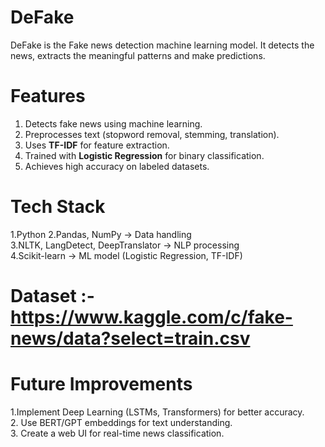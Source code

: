 # DeFake
DeFake is the Fake news detection machine learning model. It detects the news, extracts the meaningful patterns and make predictions.

# Features
1. Detects fake news using machine learning.  
2. Preprocesses text (stopword removal, stemming, translation).  
3. Uses **TF-IDF** for feature extraction.  
4. Trained with **Logistic Regression** for binary classification.  
5. Achieves high accuracy on labeled datasets.  

# Tech Stack
1.Python
2.Pandas, NumPy → Data handling  
3.NLTK, LangDetect, DeepTranslator → NLP processing  
4.Scikit-learn → ML model (Logistic Regression, TF-IDF) 

# Dataset :- https://www.kaggle.com/c/fake-news/data?select=train.csv

# Future Improvements
1.Implement Deep Learning (LSTMs, Transformers) for better accuracy.  
2. Use BERT/GPT embeddings for text understanding.  
3. Create a web UI for real-time news classification. 
